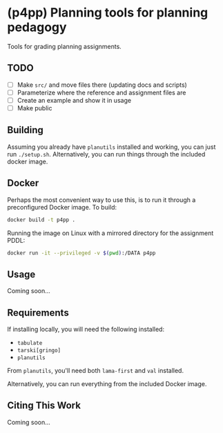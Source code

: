 # (p4pp) Planning tools for planning pedagogy

Tools for grading planning assignments.

## TODO

- [ ] Make `src/` and move files there (updating docs and scripts)
- [ ] Parameterize where the reference and assignment files are
- [ ] Create an example and show it in usage
- [ ] Make public

## Building

Assuming you already have `planutils` installed and working, you can just run `./setup.sh`. Alternatively, you can run things through the included docker image.

## Docker

Perhaps the most convenient way to use this, is to run it through a preconfigured Docker image. To build:

```bash
docker build -t p4pp .
```

Running the image on Linux with a mirrored directory for the assignment PDDL:

```bash
docker run -it --privileged -v $(pwd):/DATA p4pp
```

## Usage

Coming soon...

## Requirements

If installing locally, you will need the following installed:

- `tabulate`
- `tarski[gringo]`
- `planutils`

From `planutils`, you'll need both `lama-first` and `val` installed.

Alternatively, you can run everything from the included Docker image.

## Citing This Work

Coming soon...
